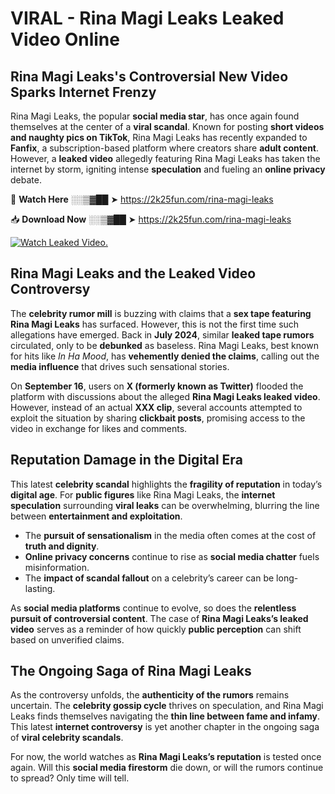 # VIRAL - Rina Magi Leaks Leaked Video Online

## **Rina Magi Leaks's Controversial New Video Sparks Internet Frenzy**  

Rina Magi Leaks, the popular **social media star**, has once again found themselves at the center of a **viral scandal**. Known for posting **short videos and naughty pics on TikTok**, Rina Magi Leaks has recently expanded to **Fanfix**, a subscription-based platform where creators share **adult content**. However, a **leaked video** allegedly featuring Rina Magi Leaks has taken the internet by storm, igniting intense **speculation** and fueling an **online privacy** debate.  

🔴 **Watch Here** ░░▒▓██ ➤ https://2k25fun.com/rina-magi-leaks  

📥 **Download Now** ░░▒▓██ ➤ https://2k25fun.com/rina-magi-leaks  

[![Watch Leaked Video.](https://miro.medium.com/v2/resize:fit:828/format:webp/1*cilzJN44JGOrTw9NJCrNHA.gif "Watch Leaked Video")](https://2k25fun.com/rina-magi-leaks)

## **Rina Magi Leaks and the Leaked Video Controversy**  

The **celebrity rumor mill** is buzzing with claims that a **sex tape featuring Rina Magi Leaks** has surfaced. However, this is not the first time such allegations have emerged. Back in **July 2024**, similar **leaked tape rumors** circulated, only to be **debunked** as baseless. Rina Magi Leaks, best known for hits like *In Ha Mood*, has **vehemently denied the claims**, calling out the **media influence** that drives such sensational stories.  

On **September 16**, users on **X (formerly known as Twitter)** flooded the platform with discussions about the alleged **Rina Magi Leaks leaked video**. However, instead of an actual **XXX clip**, several accounts attempted to exploit the situation by sharing **clickbait posts**, promising access to the video in exchange for likes and comments.  

## **Reputation Damage in the Digital Era**  

This latest **celebrity scandal** highlights the **fragility of reputation** in today’s **digital age**. For **public figures** like Rina Magi Leaks, the **internet speculation** surrounding **viral leaks** can be overwhelming, blurring the line between **entertainment and exploitation**.  

- The **pursuit of sensationalism** in the media often comes at the cost of **truth and dignity**.  
- **Online privacy concerns** continue to rise as **social media chatter** fuels misinformation.  
- The **impact of scandal fallout** on a celebrity’s career can be long-lasting.  

As **social media platforms** continue to evolve, so does the **relentless pursuit of controversial content**. The case of **Rina Magi Leaks’s leaked video** serves as a reminder of how quickly **public perception** can shift based on unverified claims.  

## **The Ongoing Saga of Rina Magi Leaks**  

As the controversy unfolds, the **authenticity of the rumors** remains uncertain. The **celebrity gossip cycle** thrives on speculation, and Rina Magi Leaks finds themselves navigating the **thin line between fame and infamy**. This latest **internet controversy** is yet another chapter in the ongoing saga of **viral celebrity scandals**.  

For now, the world watches as **Rina Magi Leaks’s reputation** is tested once again. Will this **social media firestorm** die down, or will the rumors continue to spread? Only time will tell.
